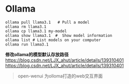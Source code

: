 # Ollama

```shell
ollama pull llama3.1   # Pull a model
ollama rm llama3.1
ollama cp llama3.1 my-model
ollama show llama3.1  #  Show model information
ollama list # List models on your computer
ollama run llama3.1
```

**修改ollama的模型默认存放路径**
https://blog.csdn.net/LJX_ahut/article/details/139310401
https://blog.csdn.net/LJX_ahut/article/details/139310401

> open-wenui  为olloma打造的web交互界面